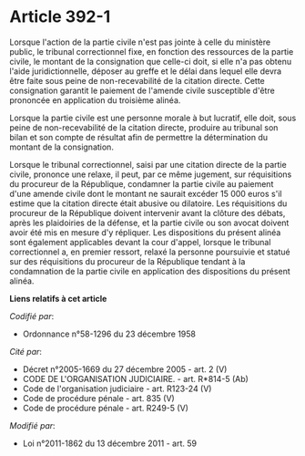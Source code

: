 # Article 392-1

Lorsque l'action de la partie civile n'est pas jointe à celle du ministère public, le tribunal correctionnel fixe, en
fonction des ressources de la partie civile, le montant de la consignation que celle-ci doit, si elle n'a pas obtenu l'aide
juridictionnelle, déposer au greffe et le délai dans lequel elle devra être faite sous peine de non-recevabilité de la
citation directe. Cette consignation garantit le paiement de l'amende civile susceptible d'être prononcée en application du
troisième alinéa.

Lorsque la partie civile est une personne morale à but lucratif, elle doit, sous peine de non-recevabilité de la citation
directe, produire au tribunal son bilan et son compte de résultat afin de permettre la détermination du montant de la
consignation. 

Lorsque le tribunal correctionnel, saisi par une citation directe de la partie civile, prononce une relaxe, il peut, par ce
même jugement, sur réquisitions du procureur de la République, condamner la partie civile au paiement d'une amende civile
dont le montant ne saurait excéder 15 000 euros s'il estime que la citation directe était abusive ou dilatoire. Les
réquisitions du procureur de la République doivent intervenir avant la clôture des débats, après les plaidoiries de la
défense, et la partie civile ou son avocat doivent avoir été mis en mesure d'y répliquer. Les dispositions du présent alinéa
sont également applicables devant la cour d'appel, lorsque le tribunal correctionnel a, en premier ressort, relaxé la
personne poursuivie et statué sur des réquisitions du procureur de la République tendant à la condamnation de la partie
civile en application des dispositions du présent alinéa.

**Liens relatifs à cet article**

_Codifié par_:

  - Ordonnance n°58-1296 du 23 décembre 1958

_Cité par_:

  - Décret n°2005-1669 du 27 décembre 2005 - art. 2 (V)
  - CODE DE L'ORGANISATION JUDICIAIRE. - art. R*814-5 (Ab)
  - Code de l'organisation judiciaire - art. R123-24 (V)
  - Code de procédure pénale - art. 835 (V)
  - Code de procédure pénale - art. R249-5 (V)

_Modifié par_:

  - Loi n°2011-1862 du 13 décembre 2011 - art. 59

